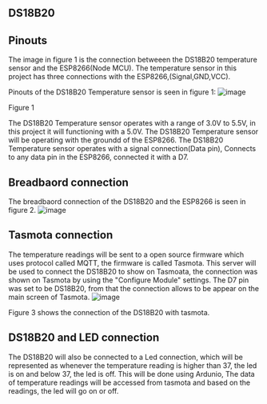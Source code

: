  ## DS18B20

## Pinouts
The image in figure 1 is the connection betweeen the DS18B20 temperature sensor and the ESP8266(Node MCU). The temperature sensor in this project has three connections with the ESP8266,(Signal,GND,VCC).

Pinouts of the DS18B20 Temperature sensor is seen in figure 1:
![image](https://github.com/MMemon2003/HealthProject2024/assets/146339735/2f5c56ea-530f-49b4-972a-11f1d4023142)

Figure 1

The DS18B20 Temperature sensor operates with a range of 3.0V to 5.5V, in this project it will functioning with a 5.0V. 
The DS18B20 Temperature sensor will be operating with the groundd of the ESP8266. 
The DS18B20 Temperature sensor operates with a signal connection(Data pin), Connects to any data pin in the ESP8266, connected it with a D7.

## Breadbaord connection
The breadbaord connection of the DS18B20 and the ESP8266 is seen in figure 2.
![image](https://github.com/MMemon2003/HealthProject2024/assets/146339735/629d20e8-6254-4685-841b-f801b2a536a0)


## Tasmota connection
The temperature readings will be sent to a open source firmware which uses protocol called MQTT, the firmware is called Tasmota. 
This server will be used to connect the DS18B20 to show on Tasmoata, the connection was shown on Tasmota by using the "Configure Module" settings. 
The D7 pin was set to be DS18B20, from that the connection allows to be appear on the main screen of Tasmota. 
![image](https://github.com/MMemon2003/HealthProject2024/assets/146339735/3708d28a-0c05-441e-a4dc-24d88c19dad8)


Figure 3 shows the connection of the DS18B20 with tasmota. 

## DS18B20 and LED connection
The DS18B20 will also be connected to a Led connection, which will be represented as whenever the temperature reading is higher than 37, the led is on and below 37, the led is off. This will be done using Ardunio, 
The data of temperature readings will be accessed from tasmota and based on the readings, the led will go on or off.
